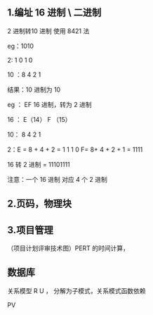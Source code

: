 ## 1.编址   16 进制 \ 二进制

2 进制转10 进制 使用 8421 法

eg：1010

2:  1   0   1   0 

10 ：8  4		2	1

结果：10 进制为 10

eg  ： EF 16 进制，转为 2 进制

16 ： E（14）   F （15）

10：   8	4	2	1

2：E = 8 + 4 + 2  = 1 1 1 0						F= 8+ 4 + 2 + 1  = 1111

16 转 2 进制 = 11101111

注意：一个 16 进制 对应 4 个 2 进制

## 2.页码，物理块



## 3.项目管理

（项目计划评审技术图）PERT 的时间计算，

##  数据库

关系模型 R U ， 分解为子模式，关系模式函数依赖



PV

